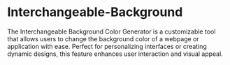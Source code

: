 # Interchangeable-Background
The Interchangeable Background Color Generator is a customizable tool that allows users to change the background color of a webpage or application with ease. Perfect for personalizing interfaces or creating dynamic designs, this feature enhances user interaction and visual appeal.
